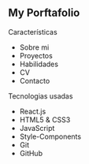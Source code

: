 ## My Porftafolio

Características
- Sobre mi
- Proyectos
- Habilidades
- CV
- Contacto

 Tecnologias usadas
- React.js
- HTML5 & CSS3
- JavaScript
- Style-Components
- Git
- GitHub


